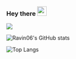 ### Hey there <img src="https://media.giphy.com/media/hvRJCLFzcasrR4ia7z/giphy.gif" width="25px">
![](https://visitor-badge.glitch.me/badge?page_id=Ravin06.Ravin06)
  
  

![Ravin06's GitHub stats](https://github-readme-stats.vercel.app/api?username=Ravin06&show_icons=true&theme=radical)

![Top Langs](https://github-readme-stats.vercel.app/api/top-langs/?username=Ravin06&layout=compact)






